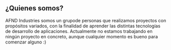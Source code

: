 ## ¿Quienes somos?
AFND Industries somos un grupode personas que realizamos proyectos con propósitos variados, con la finalidad de aprender las distintas tecnologías de desarrollo de aplicaciones. 
Actualmente no estamos trabajando en ningún proyecto en concreto, aunque cualquier momento es bueno para comenzar alguno :)

